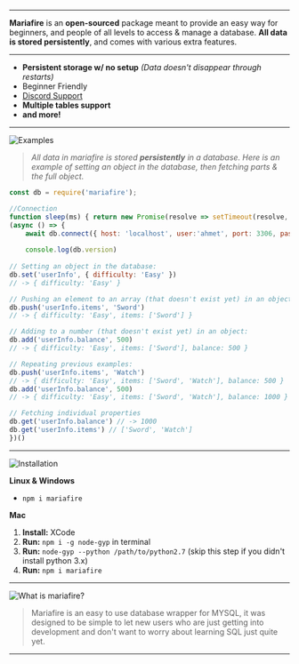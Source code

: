 
---

**Mariafire** is an **open-sourced** package meant to provide an easy way for beginners, and people of all levels to access & manage a database. **All data is stored persistently**, and comes with various extra features.

---

- **Persistent storage w/ no setup** *(Data doesn't disappear through restarts)*
- Beginner Friendly
- [Discord Support](https://discord.gg/BGnqTQNG28)
- **Multiple tables support**
- **and more!**

---

![Examples](https://github.com/xsoulfire)

> _All data in mariafire is stored **persistently** in a database. Here is an example of setting an object in the database, then fetching parts & the full object._

```js
const db = require('mariafire');

//Connection
function sleep(ms) { return new Promise(resolve => setTimeout(resolve, ms)); };
(async () => {
    await db.connect({ host: 'localhost', user:'ahmet', port: 3306, password: 'mariafiretest', database: 'testdb', connectionLimit: 5}, 'soul')  
  
    console.log(db.version)
 
// Setting an object in the database:
db.set('userInfo', { difficulty: 'Easy' })
// -> { difficulty: 'Easy' }

// Pushing an element to an array (that doesn't exist yet) in an object:
db.push('userInfo.items', 'Sword')
// -> { difficulty: 'Easy', items: ['Sword'] }

// Adding to a number (that doesn't exist yet) in an object:
db.add('userInfo.balance', 500)
// -> { difficulty: 'Easy', items: ['Sword'], balance: 500 }

// Repeating previous examples:
db.push('userInfo.items', 'Watch')
// -> { difficulty: 'Easy', items: ['Sword', 'Watch'], balance: 500 }
db.add('userInfo.balance', 500)
// -> { difficulty: 'Easy', items: ['Sword', 'Watch'], balance: 1000 }

// Fetching individual properties
db.get('userInfo.balance') // -> 1000
db.get('userInfo.items') // ['Sword', 'Watch']
})()

```
---

![Installation](https://github.com/xsoulfire)

**Linux & Windows**
- `npm i mariafire`

**Mac**
1. **Install:** XCode
2. **Run:** `npm i -g node-gyp` in terminal
3. **Run:** `node-gyp --python /path/to/python2.7` (skip this step if you didn't install python 3.x)
4. **Run:** `npm i mariafire`

---

![What is mariafire?](https://github.com/xsoulfire/mariafire)

> Mariafire is an easy to use database wrapper for MYSQL, it was designed to be simple to let new users who are just getting into development and don't want to worry about learning SQL just quite yet.

---
